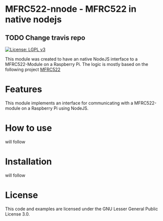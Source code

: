 # MFRC522-nnode - MFRC522 in native nodejs
## TODO Change travis repo
[![License: LGPL v3](https://img.shields.io/badge/License-LGPL%20v3-blue.svg)](https://www.gnu.org/licenses/lgpl-3.0)

This module was created to have an native NodeJS interface to a MFRC522-Module on a Raspberry Pi. The logic is mostly based on the following project [MFRC522](https://github.com/mxgxw/MFRC522-python)

# Features
This module implements an interface for communicating with a MFRC522-module on a Raspberry Pi using NodeJS.

# How to use
will follow

# Installation
will follow


# License
This code and examples are licensed under the GNU Lesser General Public License 3.0.
